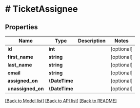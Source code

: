 # # TicketAssignee

## Properties

Name | Type | Description | Notes
------------ | ------------- | ------------- | -------------
**id** | **int** |  | [optional]
**first_name** | **string** |  | [optional]
**last_name** | **string** |  | [optional]
**email** | **string** |  | [optional]
**assigned_on** | **\DateTime** |  | [optional]
**unassigned_on** | **\DateTime** |  | [optional]

[[Back to Model list]](../../README.md#models) [[Back to API list]](../../README.md#endpoints) [[Back to README]](../../README.md)
